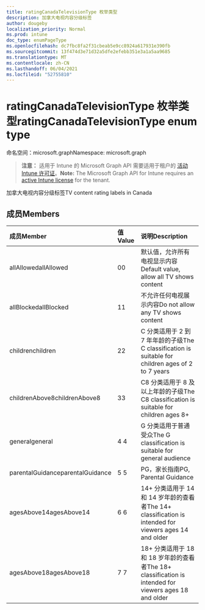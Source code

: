 ```yaml
---
title: ratingCanadaTelevisionType 枚举类型
description: 加拿大电视内容分级标签
author: dougeby
localization_priority: Normal
ms.prod: intune
doc_type: enumPageType
ms.openlocfilehash: dc7fbc8fa2f31cbeab5e9cc8924a617931e390fb
ms.sourcegitcommit: 13f474d3e71d32a5dfe2efebb351e3a1a5aa9685
ms.translationtype: MT
ms.contentlocale: zh-CN
ms.lasthandoff: 06/04/2021
ms.locfileid: "52755810"
---
```

# <a name="ratingcanadatelevisiontype-enum-type"></a><span data-ttu-id="4b8d5-103">ratingCanadaTelevisionType 枚举类型</span><span class="sxs-lookup"><span data-stu-id="4b8d5-103">ratingCanadaTelevisionType enum type</span></span>

<span data-ttu-id="4b8d5-104">命名空间：microsoft.graph</span><span class="sxs-lookup"><span data-stu-id="4b8d5-104">Namespace: microsoft.graph</span></span>

> <span data-ttu-id="4b8d5-105">**注意：** 适用于 Intune 的 Microsoft Graph API 需要适用于租户的 [活动 Intune 许可证](https://go.microsoft.com/fwlink/?linkid=839381)。</span><span class="sxs-lookup"><span data-stu-id="4b8d5-105">**Note:** The Microsoft Graph API for Intune requires an [active Intune license](https://go.microsoft.com/fwlink/?linkid=839381) for the tenant.</span></span>

<span data-ttu-id="4b8d5-106">加拿大电视内容分级标签</span><span class="sxs-lookup"><span data-stu-id="4b8d5-106">TV content rating labels in Canada</span></span>

## <a name="members"></a><span data-ttu-id="4b8d5-107">成员</span><span class="sxs-lookup"><span data-stu-id="4b8d5-107">Members</span></span>
|<span data-ttu-id="4b8d5-108">成员</span><span class="sxs-lookup"><span data-stu-id="4b8d5-108">Member</span></span>|<span data-ttu-id="4b8d5-109">值</span><span class="sxs-lookup"><span data-stu-id="4b8d5-109">Value</span></span>|<span data-ttu-id="4b8d5-110">说明</span><span class="sxs-lookup"><span data-stu-id="4b8d5-110">Description</span></span>|
|:---|:---|:---|
|<span data-ttu-id="4b8d5-111">allAllowed</span><span class="sxs-lookup"><span data-stu-id="4b8d5-111">allAllowed</span></span>|<span data-ttu-id="4b8d5-112">0</span><span class="sxs-lookup"><span data-stu-id="4b8d5-112">0</span></span>|<span data-ttu-id="4b8d5-113">默认值，允许所有电视显示内容</span><span class="sxs-lookup"><span data-stu-id="4b8d5-113">Default value, allow all TV shows content</span></span>|
|<span data-ttu-id="4b8d5-114">allBlocked</span><span class="sxs-lookup"><span data-stu-id="4b8d5-114">allBlocked</span></span>|<span data-ttu-id="4b8d5-115">1</span><span class="sxs-lookup"><span data-stu-id="4b8d5-115">1</span></span>|<span data-ttu-id="4b8d5-116">不允许任何电视展示内容</span><span class="sxs-lookup"><span data-stu-id="4b8d5-116">Do not allow any TV shows content</span></span>|
|<span data-ttu-id="4b8d5-117">children</span><span class="sxs-lookup"><span data-stu-id="4b8d5-117">children</span></span>|<span data-ttu-id="4b8d5-118">2</span><span class="sxs-lookup"><span data-stu-id="4b8d5-118">2</span></span>|<span data-ttu-id="4b8d5-119">C 分类适用于 2 到 7 年年龄的子级</span><span class="sxs-lookup"><span data-stu-id="4b8d5-119">The C classification is suitable for children ages of 2 to 7 years</span></span>|
|<span data-ttu-id="4b8d5-120">childrenAbove8</span><span class="sxs-lookup"><span data-stu-id="4b8d5-120">childrenAbove8</span></span>|<span data-ttu-id="4b8d5-121">3</span><span class="sxs-lookup"><span data-stu-id="4b8d5-121">3</span></span>|<span data-ttu-id="4b8d5-122">C8 分类适用于 8 及以上年龄的子级</span><span class="sxs-lookup"><span data-stu-id="4b8d5-122">The C8 classification is suitable for children ages 8+</span></span>|
|<span data-ttu-id="4b8d5-123">general</span><span class="sxs-lookup"><span data-stu-id="4b8d5-123">general</span></span>|<span data-ttu-id="4b8d5-124">4 </span><span class="sxs-lookup"><span data-stu-id="4b8d5-124">4</span></span>|<span data-ttu-id="4b8d5-125">G 分类适用于普通受众</span><span class="sxs-lookup"><span data-stu-id="4b8d5-125">The G classification is suitable for general audience</span></span>|
|<span data-ttu-id="4b8d5-126">parentalGuidance</span><span class="sxs-lookup"><span data-stu-id="4b8d5-126">parentalGuidance</span></span>|<span data-ttu-id="4b8d5-127">5 </span><span class="sxs-lookup"><span data-stu-id="4b8d5-127">5</span></span>|<span data-ttu-id="4b8d5-128">PG，家长指南</span><span class="sxs-lookup"><span data-stu-id="4b8d5-128">PG, Parental Guidance</span></span>|
|<span data-ttu-id="4b8d5-129">agesAbove14</span><span class="sxs-lookup"><span data-stu-id="4b8d5-129">agesAbove14</span></span>|<span data-ttu-id="4b8d5-130">6 </span><span class="sxs-lookup"><span data-stu-id="4b8d5-130">6</span></span>|<span data-ttu-id="4b8d5-131">14+ 分类适用于 14 和 14 岁年龄的查看者</span><span class="sxs-lookup"><span data-stu-id="4b8d5-131">The 14+ classification is intended for viewers ages 14 and older</span></span>|
|<span data-ttu-id="4b8d5-132">agesAbove18</span><span class="sxs-lookup"><span data-stu-id="4b8d5-132">agesAbove18</span></span>|<span data-ttu-id="4b8d5-133">7 </span><span class="sxs-lookup"><span data-stu-id="4b8d5-133">7</span></span>|<span data-ttu-id="4b8d5-134">18+ 分类适用于 18 和 18 岁年龄的查看者</span><span class="sxs-lookup"><span data-stu-id="4b8d5-134">The 18+ classification is intended for viewers ages 18 and older</span></span>|




